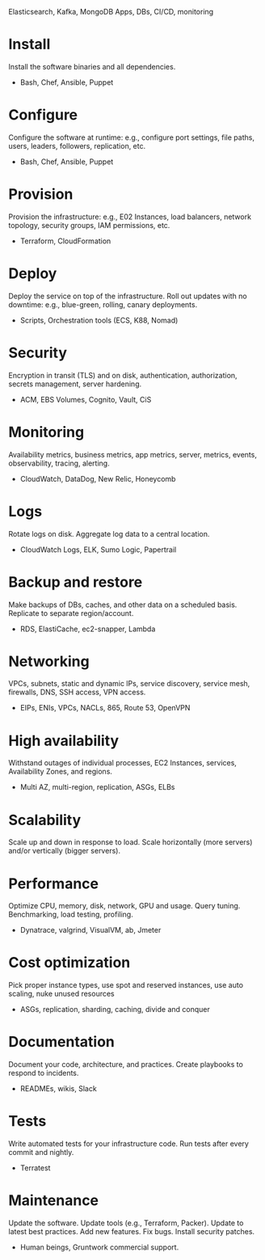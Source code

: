 Elasticsearch, Kafka, MongoDB
Apps, DBs, CI/CD, monitoring

# Install

Install the software binaries and all dependencies.

- Bash, Chef, Ansible, Puppet

# Configure

Configure the software at runtime: e.g., configure port settings, file paths, users, leaders, followers, replication, etc.

- Bash, Chef, Ansible, Puppet

# Provision

Provision the infrastructure: e.g., E02 Instances, load balancers, network topology, security groups, IAM permissions, etc.

- Terraform, CloudFormation

# Deploy

Deploy the service on top of the infrastructure. Roll out updates with no downtime: e.g., blue-green, rolling, canary deployments.

- Scripts, Orchestration tools (ECS, K88, Nomad)

# Security

Encryption in transit (TLS) and on disk, authentication, authorization, secrets management, server hardening.

- ACM, EBS Volumes, Cognito, Vault, CiS

# Monitoring

Availability metrics, business metrics, app metrics, server, metrics, events, observability, tracing, alerting.

- CloudWatch, DataDog, New Relic, Honeycomb

# Logs

Rotate logs on disk. Aggregate log data to a central location.

- CIoudWatch Logs, ELK, Sumo Logic, Papertrail

# Backup and restore

Make backups of DBs, caches, and other data on a scheduled basis. Replicate to separate region/account.

- RDS, ElastiCache, ec2-snapper, Lambda

# Networking

VPCs, subnets, static and dynamic lPs, service discovery, service mesh, firewalls, DNS, SSH access, VPN access.

- EIPs, ENIs, VPCs, NACLs, 865, Route 53, OpenVPN

# High availability

Withstand outages of individual processes, EC2 Instances, services, Availability Zones, and regions.

- Multi AZ, multi-region, replication, ASGs, ELBs

# Scalability

Scale up and down in response to load. Scale horizontally (more servers) and/or vertically (bigger servers).

# Performance

Optimize CPU, memory, disk, network, GPU and usage. Query tuning. Benchmarking, load testing, profiling.

- Dynatrace, valgrind, VisualVM, ab, Jmeter

# Cost optimization

Pick proper instance types, use spot and reserved instances, use auto scaling, nuke unused resources

- ASGs, replication, sharding, caching, divide and conquer

# Documentation

Document your code, architecture, and practices. Create playbooks to respond to incidents.

- READMEs, wikis, Slack

# Tests

Write automated tests for your infrastructure code. Run tests after every commit and nightly.

- Terratest

# Maintenance

Update the software. Update tools (e.g., Terraform, Packer). Update to latest best practices.
Add new features. Fix bugs. Install security patches.

- Human beings, Gruntwork commercial support.
